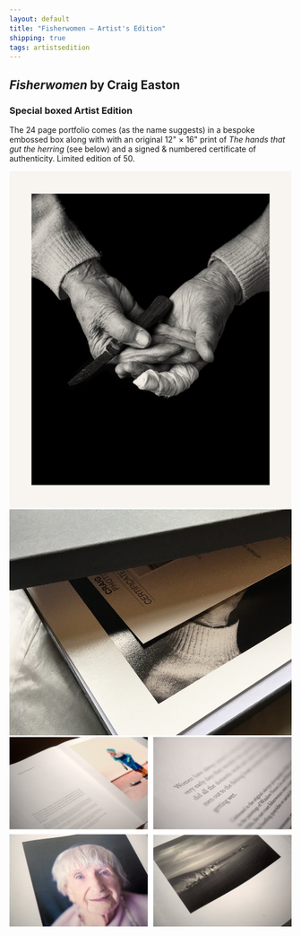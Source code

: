 ```yaml
---
layout: default
title: "Fisherwomen – Artist's Edition"
shipping: true
tags: artistsedition
---
```


## _Fisherwomen_ by Craig Easton

### Special boxed Artist Edition

The 24 page portfolio comes (as the name suggests) in a bespoke embossed box along with with an original 12&quot; &times; 16&quot; print of _The hands that gut the herring_ (see below) and a signed & numbered certificate of authenticity. Limited edition of 50.


![Fisherwomen spread](/assets/images/hands.jpg)
![Fisherwomen spread](/assets/images/box.jpg)
![Fisherwomen spread](/assets/images/layouts.jpg)
